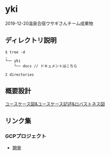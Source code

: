 # yki
2019-12-20温泉合宿ウサギさんチーム成果物

## ディレクトリ説明
```
$ tree -d
.
└── yki
    └── docs // ドキュメントはこちら

2 directories
```

## 概要設計
[ユースケース図&ユースケース記述&ロバストネス図](./docs/overview-design.png)

## リンク集
### GCPプロジェクト 
- [開発](https://console.cloud.google.com/home/dashboard?project=ca-camp-rabbit-team-2019-12&supportedpurview=project)

